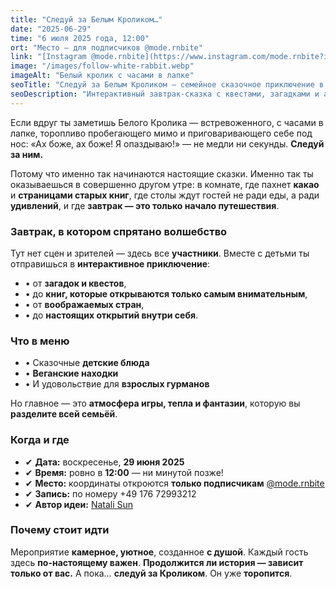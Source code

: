 ```yaml
---
title: "Следуй за Белым Кроликом…"
date: "2025-06-29"
time: "6 июля 2025 года, 12:00"
ort: "Место — для подписчиков @mode.rnbite"
link: "[Instagram @mode.rnbite](https://www.instagram.com/mode.rnbite?igsh=NWtwbWpleHhjZDJq)"
image: "/images/follow-white-rabbit.webp"
imageAlt: "Белый кролик с часами в лапке"
seoTitle: "Следуй за Белым Кроликом – семейное сказочное приключение в Мюнхене"
seoDescription: "Интерактивный завтрак-сказка с квестами, загадками и атмосферой волшебства для всей семьи в Мюнхене – только по записи!"
---
```


Если вдруг ты заметишь Белого Кролика — встревоженного, с часами в лапке, торопливо пробегающего мимо и приговаривающего себе под нос: «Ах боже, ах боже! Я опаздываю!» — не медли ни секунды. **Следуй за ним.**

Потому что именно так начинаются настоящие сказки. Именно так ты оказываешься в совершенно другом утре: в комнате, где пахнет **какао** и **страницами старых книг**, где столы ждут гостей не ради еды, а ради **удивлений**, и где **завтрак — это только начало путешествия**.

### Завтрак, в котором спрятано волшебство

Тут нет сцен и зрителей — здесь все **участники**. Вместе с детьми ты отправишься в **интерактивное приключение**:
- • от **загадок и квестов**,
- • до **книг, которые открываются только самым внимательным**,
- • от **воображаемых стран**,
- • до **настоящих открытий внутри себя**.

### Что в меню

- • Сказочные **детские блюда**  
- • **Веганские находки**  
- • И удовольствие для **взрослых гурманов**

Но главное — это **атмосфера игры, тепла и фантазии**, которую вы **разделите всей семьёй**.

### Когда и где

- ✔ **Дата:** воскресенье, **29 июня 2025**  
- ✔ **Время:** ровно в **12:00** — ни минутой позже!  
- ✔ **Место:** координаты откроются **только подписчикам** [@mode.rnbite](https://www.instagram.com/mode.rnbite?igsh=NWtwbWpleHhjZDJq)  
- ✔ **Запись:** по номеру +49 176 72993212  
- ✔ **Автор идеи:** [Natali Sun](https://www.instagram.com/orangesunstudio?igsh=MXZ4bnBnY29qY2cwMg==)

### Почему стоит идти

Мероприятие **камерное, уютное**, созданное **с душой**. Каждый гость здесь **по-настоящему важен**. **Продолжится ли история — зависит только от вас.** А пока… **следуй за Кроликом**. Он уже **торопится**.
